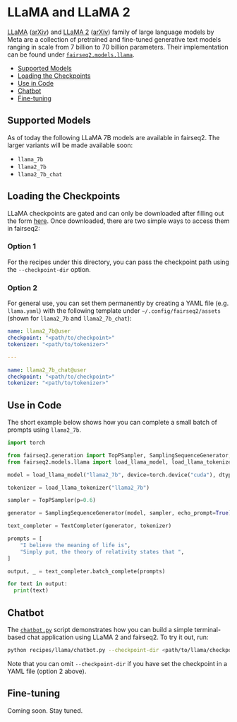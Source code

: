 # LLaMA and LLaMA 2
[LLaMA](https://ai.meta.com/llama/) ([arXiv](https://arxiv.org/abs/2302.13971)) and [LLaMA 2](https://ai.meta.com/llama/) ([arXiv](https://arxiv.org/abs/2307.09288)) family of large language models by Meta are a collection of pretrained and fine-tuned generative text models ranging in scale from 7 billion to 70 billion parameters. Their implementation can be found under [`fairseq2.models.llama`](https://github.com/facebookresearch/fairseq2/tree/main/src/fairseq2/models/llama).

- [Supported Models](#supported-models)
- [Loading the Checkpoints](#loading-the-checkpoints)
- [Use in Code](#use-in-code)
- [Chatbot](#chatbot)
- [Fine-tuning](#fine-tuning)

## Supported Models
As of today the following LLaMA 7B models are available in fairseq2. The larger variants will be made available soon:

- `llama_7b`
- `llama2_7b`
- `llama2_7b_chat`

## Loading the Checkpoints
LLaMA checkpoints are gated and can only be downloaded after filling out the form [here](https://ai.meta.com/resources/models-and-libraries/llama-downloads/). Once downloaded, there are two simple ways to access them in fairseq2:

### Option 1
For the recipes under this directory, you can pass the checkpoint path using the `--checkpoint-dir` option.

### Option 2
For general use, you can set them permanently by creating a YAML file (e.g. `llama.yaml`) with the following template under `~/.config/fairseq2/assets` (shown for `llama2_7b` and `llama2_7b_chat`):

```yaml
name: llama2_7b@user
checkpoint: "<path/to/checkpoint>"
tokenizer: "<path/to/tokenizer>"

---

name: llama2_7b_chat@user
checkpoint: "<path/to/checkpoint>"
tokenizer: "<path/to/tokenizer>"
```

## Use in Code
The short example below shows how you can complete a small batch of prompts using `llama2_7b`.

```python
import torch

from fairseq2.generation import TopPSampler, SamplingSequenceGenerator, TextCompleter
from fairseq2.models.llama import load_llama_model, load_llama_tokenizer

model = load_llama_model("llama2_7b", device=torch.device("cuda"), dtype=torch.float16)

tokenizer = load_llama_tokenizer("llama2_7b")

sampler = TopPSampler(p=0.6)

generator = SamplingSequenceGenerator(model, sampler, echo_prompt=True)

text_completer = TextCompleter(generator, tokenizer)

prompts = [
    "I believe the meaning of life is",
    "Simply put, the theory of relativity states that ",
]

output, _ = text_completer.batch_complete(prompts)

for text in output:
  print(text)
```

## Chatbot
The [`chatbot.py`](./chatbot.py) script demonstrates how you can build a simple terminal-based chat application using LLaMA 2 and fairseq2. To try it out, run:

```sh
python recipes/llama/chatbot.py --checkpoint-dir <path/to/llama/checkpoint/dir>
```

Note that you can omit `--checkpoint-dir` if you have set the checkpoint in a YAML file (option 2 above).

## Fine-tuning
Coming soon. Stay tuned.
